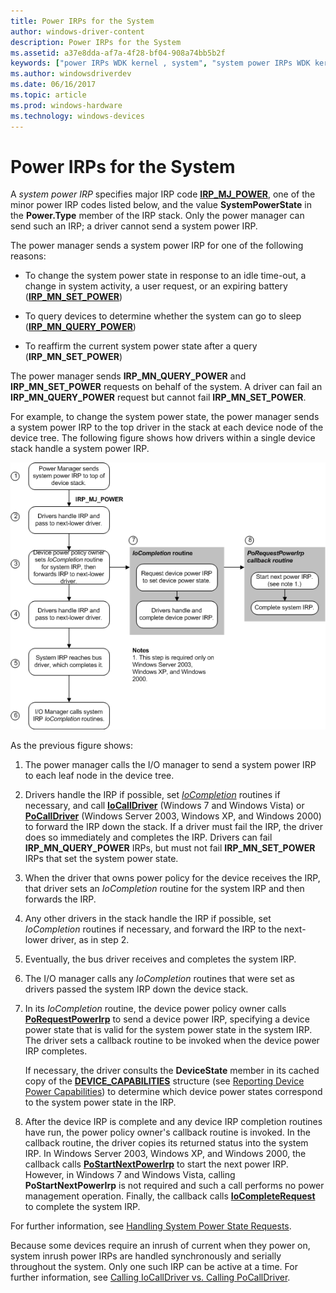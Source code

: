 ```yaml
---
title: Power IRPs for the System
author: windows-driver-content
description: Power IRPs for the System
ms.assetid: a37e8dda-af7a-4f28-bf04-908a74bb5b2f
keywords: ["power IRPs WDK kernel , system", "system power IRPs WDK kernel", "IRP_MJ_POWER", "IRP_MN_SET_POWER", "IRP_MN_QUERY_POWER", "inrush power WDK kernel", "system inrush power WDK kernel", "change power states WDK kernel", "reaffirming power states", "idle time-outs WDK power management", "expired batteries WDK power management", "battery expirations WDK power management", "user-requested power changes WDK kernel"]
ms.author: windowsdriverdev
ms.date: 06/16/2017
ms.topic: article
ms.prod: windows-hardware
ms.technology: windows-devices
---
```


# Power IRPs for the System





A *system power IRP* specifies major IRP code [**IRP\_MJ\_POWER**](https://msdn.microsoft.com/library/windows/hardware/ff550784), one of the minor power IRP codes listed below, and the value **SystemPowerState** in the **Power.Type** member of the IRP stack. Only the power manager can send such an IRP; a driver cannot send a system power IRP.

The power manager sends a system power IRP for one of the following reasons:

-   To change the system power state in response to an idle time-out, a change in system activity, a user request, or an expiring battery ([**IRP\_MN\_SET\_POWER**](https://msdn.microsoft.com/library/windows/hardware/ff551744))

-   To query devices to determine whether the system can go to sleep ([**IRP\_MN\_QUERY\_POWER**](https://msdn.microsoft.com/library/windows/hardware/ff551699))

-   To reaffirm the current system power state after a query (**IRP\_MN\_SET\_POWER**)

The power manager sends **IRP\_MN\_QUERY\_POWER** and **IRP\_MN\_SET\_POWER** requests on behalf of the system. A driver can fail an **IRP\_MN\_QUERY\_POWER** request but cannot fail **IRP\_MN\_SET\_POWER**.

For example, to change the system power state, the power manager sends a system power IRP to the top driver in the stack at each device node of the device tree. The following figure shows how drivers within a single device stack handle a system power IRP.

![diagram illustrating the path of a system power irp](images/s2dirp.png)

As the previous figure shows:

1.  The power manager calls the I/O manager to send a system power IRP to each leaf node in the device tree.

2.  Drivers handle the IRP if possible, set [*IoCompletion*](https://msdn.microsoft.com/library/windows/hardware/ff548354) routines if necessary, and call [**IoCallDriver**](https://msdn.microsoft.com/library/windows/hardware/ff548336) (Windows 7 and Windows Vista) or [**PoCallDriver**](https://msdn.microsoft.com/library/windows/hardware/ff559654) (Windows Server 2003, Windows XP, and Windows 2000) to forward the IRP down the stack. If a driver must fail the IRP, the driver does so immediately and completes the IRP. Drivers can fail **IRP\_MN\_QUERY\_POWER** IRPs, but must not fail **IRP\_MN\_SET\_POWER** IRPs that set the system power state.

3.  When the driver that owns power policy for the device receives the IRP, that driver sets an *IoCompletion* routine for the system IRP and then forwards the IRP.

4.  Any other drivers in the stack handle the IRP if possible, set *IoCompletion* routines if necessary, and forward the IRP to the next-lower driver, as in step 2.

5.  Eventually, the bus driver receives and completes the system IRP.

6.  The I/O manager calls any *IoCompletion* routines that were set as drivers passed the system IRP down the device stack.

7.  In its *IoCompletion* routine, the device power policy owner calls [**PoRequestPowerIrp**](https://msdn.microsoft.com/library/windows/hardware/ff559734) to send a device power IRP, specifying a device power state that is valid for the system power state in the system IRP. The driver sets a callback routine to be invoked when the device power IRP completes.

    If necessary, the driver consults the **DeviceState** member in its cached copy of the [**DEVICE\_CAPABILITIES**](https://msdn.microsoft.com/library/windows/hardware/ff543095) structure (see [Reporting Device Power Capabilities](reporting-device-power-capabilities.md)) to determine which device power states correspond to the system power state in the IRP.

8.  After the device IRP is complete and any device IRP completion routines have run, the power policy owner's callback routine is invoked. In the callback routine, the driver copies its returned status into the system IRP. In Windows Server 2003, Windows XP, and Windows 2000, the callback calls [**PoStartNextPowerIrp**](https://msdn.microsoft.com/library/windows/hardware/ff559776) to start the next power IRP. However, in Windows 7 and Windows Vista, calling **PoStartNextPowerIrp** is not required and such a call performs no power management operation. Finally, the callback calls [**IoCompleteRequest**](https://msdn.microsoft.com/library/windows/hardware/ff548343) to complete the system IRP.

For further information, see [Handling System Power State Requests](handling-system-power-state-requests.md).

Because some devices require an inrush of current when they power on, system inrush power IRPs are handled synchronously and serially throughout the system. Only one such IRP can be active at a time. For further information, see [Calling IoCallDriver vs. Calling PoCallDriver](calling-iocalldriver-versus-calling-pocalldriver.md).

 

 




